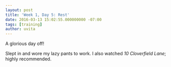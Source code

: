 ```yaml
---
layout: post
title: 'Week 1, Day 5: Rest'
date: 2016-03-13 15:02:55.000000000 -07:00
tags: [training]
author: uvita
---
```

A glorious day off!

Slept in and wore my lazy pants to work. I also watched *10 Cloverfield Lane*; highly recommended.
